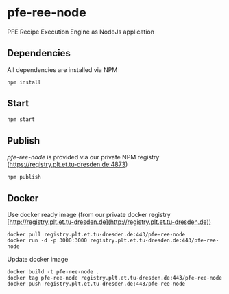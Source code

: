 # pfe-ree-node

PFE Recipe Execution Engine as NodeJs application


## Dependencies
All dependencies are installed via NPM
```
npm install
```

## Start
```bash
npm start
```

## Publish
*pfe-ree-node* is provided via our private NPM registry (https://registry.plt.et.tu-dresden.de:4873)
```
npm publish
``` 


## Docker

Use docker ready image (from our private docker registry [http://registry.plt.et.tu-dresden.de](http://registry.plt.et.tu-dresden.de))
```
docker pull registry.plt.et.tu-dresden.de:443/pfe-ree-node
docker run -d -p 3000:3000 registry.plt.et.tu-dresden.de:443/pfe-ree-node
```

Update docker image
```
docker build -t pfe-ree-node .
docker tag pfe-ree-node registry.plt.et.tu-dresden.de:443/pfe-ree-node
docker push registry.plt.et.tu-dresden.de:443/pfe-ree-node 
```